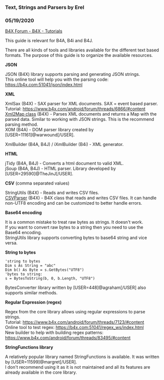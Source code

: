###  Text, Strings and Parsers by Erel
### 05/19/2020
[B4X Forum - B4X - Tutorials](https://www.b4x.com/android/forum/threads/83510/)

This guide is relevant for B4A, B4i and B4J.  
  
There are all kinds of tools and libraries available for the different text based formats. The purpose of this guide is to organize the available resources.  
  
**JSON**  
  
JSON (B4X) library supports parsing and generating JSON strings.  
This online tool will help you with the parsing code: <https://b4x.com:51041/json/index.html>  
  
**XML**  
  
XmlSax (B4X) - SAX parser for XML documents. SAX = event based parser.  
Tutorial: <https://www.b4x.com/android/forum/threads/6866/#content>  
[Xml2Map class](https://www.b4x.com/android/forum/threads/74848/#content) (B4X) - Parses XML documents and returns a Map with the parsed data. Similar to working with JSON strings. This is the recommend parsing method.  
XOM (B4A) - DOM parser library created by [USER=11161]@warwound[/USER].  
  
XmlBuilder (B4A, B4J) / iXmlBuilder (B4i) - XML generator.  
  
**HTML**  
  
jTidy (B4A, B4J) - Converts a html document to valid XML.  
jSoup (B4A, B4J) - HTML parser. Library developed by [USER=29590]@TheJinJ[/USER].  
  
**CSV** (comma separated values)  
  
StringUtils (B4X) - Reads and writes CSV files.  
[CSVParser](https://www.b4x.com/android/forum/threads/b4x-csvparser-csv-parser-and-generator.110901/#content) (B4X) - B4X class that reads and writes CSV files. It can handle non-UTF8 encoding and can be customized to better handle errors.  
  
**Base64 encoding**  
  
It is a common mistake to treat raw bytes as strings. It doesn't work.  
If you want to convert raw bytes to a string then you need to use the Base64 encoding.  
StringUtils library supports converting bytes to base64 string and vice versa.  
  
**String to bytes**  
  

```B4X
'string to bytes  
Dim s As String = "abc"  
Dim b() As Byte = s.GetBytes("UTF8")  
'bytes to string:  
s = BytesToString(b, 0, b.Length, "UTF8")
```

  
BytesConverter library written by [USER=448]@agraham[/USER] also supports similar methods.  
  
**Regular Expression (regex)**  
  
Regex from the core library allows using regular expressions to parse strings.  
Tutorial: <https://www.b4x.com/android/forum/threads/7123/#content>  
Online tool to test regex: <https://b4x.com:51041/regex_ws/index.html>  
New builder to help with building regex patterns: <https://www.b4x.com/android/forum/threads/83495/#content>  
  
**StringFunctions library**  
  
A relatively popular library named StringFunctions is available. It was written by [USER=11599]@margret[/USER].  
I don't recommend using it as it is not maintained and all its features are already available in the core library.